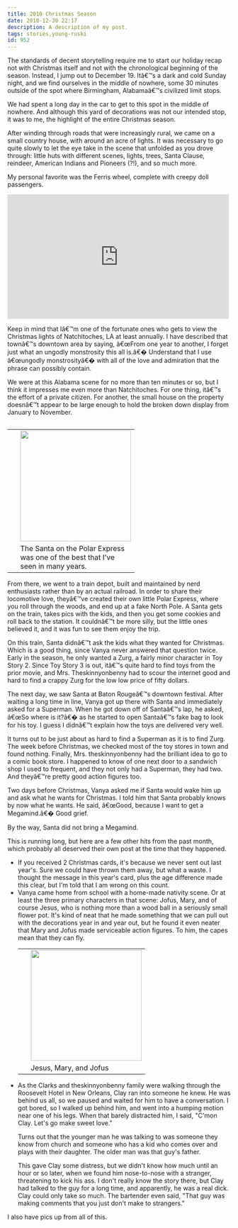 ```yaml
---
title: 2010 Christmas Season
date: 2010-12-30 22:17
description: A description of my post.
tags: stories,young-ruski
id: 952
---
```

The standards of decent storytelling require me to start our holiday recap not with Christmas itself and not with the chronological beginning of the season.  Instead, I jump out to December 19.  Itâ€™s a dark and cold Sunday night, and we find ourselves in the middle of nowhere, some 30 minutes outside of the spot where Birmingham, Alabamaâ€™s civilized limit stops.

We had spent a long day in the car to get to this spot in the middle of nowhere.  And although this yard of decorations was not our intended stop, it was to me, the highlight of the entire Christmas season.

After winding through roads that were increasingly rural, we came on a small country house, with around an acre of lights.  It was necessary to go quite slowly to let the eye take in the scene that unfolded as you drove through:  little huts with different scenes, lights, trees, Santa Clause, reindeer, American Indians and Pioneers (?!), and so much more.

My personal favorite was the Ferris wheel, complete with creepy doll passengers.

<iframe src="http://player.vimeo.com/video/18306263?title=0&amp;byline=0&amp;portrait=0&amp;color=666698" width="500" height="281" frameborder="0"></iframe>

Keep in mind that Iâ€™m one of the fortunate ones who gets to view the Christmas lights of Natchitoches, LA at least annually.  I have described that townâ€™s downtown area by saying, â€œFrom one year to another, I forget just what an ungodly monstrosity this all is.â€�  Understand that I use â€œungodly monstrosityâ€� with all of the love and admiration that the phrase can possibly contain.

We were at this Alabama scene for no more than ten minutes or so, but I think it impresses me even more than Natchitoches.  For one thing, itâ€™s the effort of a private citizen.  For another, the small house on the property doesnâ€™t appear to be large enough to hold the broken down display from January to November.

<table cellpadding="2" align="right"><tr><td width="5" rowspan="2"><spacer type="block" width="5" height="1"></td><td width="250" ><img src="http://theskinnyonbenny.com/img/gal/068%20-%20Holiday%20photos%202010/resIMG_20101219_4777.JPG" width="250"></td></tr><tr><td class="caption" width="250">The Santa on the Polar Express was one of the best that I've seen in many years.</td></tr></table>
From there, we went to a train depot, built and maintained by nerd enthusiasts rather than by an actual railroad.  In order to share their locomotive love, theyâ€™ve created their own little Polar Express, where you roll through the woods, and end up at a fake North Pole.  A Santa gets on the train, takes pics with the kids, and then you get some cookies and roll back to the station.  It couldnâ€™t be more silly, but the little ones believed it, and it was fun to see them enjoy the trip.

On this train, Santa didnâ€™t ask the kids what they wanted for Christmas.  Which is a good thing, since Vanya never answered that question twice.  Early in the season, he only wanted a Zurg, a fairly minor character in Toy Story 2.  Since Toy Story 3 is out, itâ€™s quite hard to find toys from the prior movie, and Mrs. Theskinnyonbenny had to scour the internet good and hard to find a crappy Zurg for the low low price of fifty dollars.

The next day, we saw Santa at Baton Rougeâ€™s downtown festival.  After waiting a long time in line, Vanya got up there with Santa and immediately asked for a Superman.  When he got down off of Santaâ€™s lap, he asked, â€œSo where is it?â€� as he started to open Santaâ€™s fake bag to look for his toy.  I guess  I didnâ€™t explain how the toys are delivered very well.

It turns out to be just about as hard to find a Superman as it is to find Zurg.  The week before Christmas, we checked most of the toy stores in town and found nothing.  Finally, Mrs. theskinnyonbenny had the brilliant idea to go to a comic book store.  I happened to know of one next door to a sandwich shop I used to frequent, and they not only had a Superman, they had two.  And theyâ€™re pretty good action figures too.

Two days before Christmas, Vanya asked me if Santa would wake him up and ask what he wants for Christmas.  I told him that Santa probably knows by now what he wants.  He said, â€œGood, because I want to get a Megamind.â€�  Good grief.

By the way, Santa did not bring a Megamind.

This is running long, but here are a few other hits from the past month, which probably all deserved their own post at the time that they happened.
<ul><li>If you received 2 Christmas cards, it's because we never sent out last year's.  Sure we could have thrown them away, but what a waste.  I thought the message in this year's card, plus the age difference made this clear, but I'm told that I am wrong on this count.</li>
<li>Vanya came home from school with a home-made nativity scene.  Or at least the three primary characters in that scene:  Jofus, Mary, and of course Jesus, who is nothing more than a wood ball in a seriously small flower pot.  It's kind of neat that he made something that we can pull out with the decorations year in and year out, but he found it even neater that Mary and Jofus made serviceable action figures.  To  him, the capes mean that they can fly. 
<table cellpadding="2" align="right"><tr><td width="5" rowspan="2"><spacer type="block" width="5" height="1"></td><td width="250" ><img src="http://theskinnyonbenny.com/img/gal/068%20-%20Holiday%20photos%202010/resphoto8.JPG" width="250"></td></tr><tr><td class="caption" width="250">Jesus, Mary, and Jofus</td></tr></table>
</li>
<li>As the Clarks and theskinnyonbenny family were walking through the Roosevelt Hotel in New Orleans, Clay ran into someone he knew.  He was behind us all, so we paused and waited for him to have a conversation.  I got bored, so I walked up behind him, and went into a humping motion near one of his legs.  When that barely distracted him, I said, "C'mon Clay.  Let's go make sweet love."

Turns out that the younger man he was talking to was someone they know from church and someone who has a kid who comes over and plays with their daughter.  The older man was that guy's father.

This gave Clay some distress, but we didn't know how much until an hour or so later, when we found him nose-to-nose with a stranger, threatening to kick his ass.  I don't really know the story there, but Clay had talked to the guy for a long time, and apparently, he was a real dick.  Clay could only take so much.  The bartender even said, "That guy was making comments that you just don't make to strangers."  </li></ul>

I also have <a onclick="window.open('/pg3.php?spgmGal=068%20-%20Holiday%20photos%202010','068Holidayphotos2010','width=1024, height=768, toolbar=no, location = no, directories=no, menubar=no, resizable=yes, scrollbars=no');">pics up from all of this</a>.

